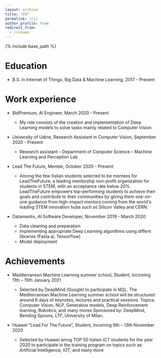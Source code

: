 ```yaml
---
layout: archive
title: "CV"
permalink: /cv/
author_profile: true
redirect_from:
  - /resume
---
```


{% include base_path %}

Education
======
* B.S. in Internet of Things, Big Data & Machine Learning, 2017 - Present

Work experience
======
* BidPremium, AI Engineer,            March 2020 - Present
  *  My role consists of the creation and implementation of Deep Learning models to solve    tasks mainly related to Computer Vision

* University of Udine, Research Assistant in Computer Vision, September 2020 - Present
  * Research assistant – Department of Computer Science – Machine Learning and Perception Lab

* Lead The Future, Mentee,            October 2020 - Present
  * Among the few Italian students selected to be mentees for LeadTheFuture, a leading mentorship non-profit organization for students in STEM, with an acceptance rate below 20%.
  LeadTheFuture empowers top-performing students to achieve their goals and contribute to their communities by giving them one-on-one guidance from high-impact mentors coming from the world's leading STEM innovation hubs such as Silicon Valley and CERN.

* Datamantix, AI Software Developer,            November 2019 - March 2020
  * Data cleaning and preparation
  * Implementing appropriate Deep Learning algorithms using diffent libraries (Fasta.ai, Tensorflow)
  * Model deployment

Achievements
======
* Mediterranean Machine Learning summer school, Student,        Incoming 11th – 15th January 2021
  * Selected by DeepMind (Google) to participate in M2L. The Mediterranean Machine Learning summer school will be structured around 6 days of keynotes, lectures and practical sessions.
Topics: Computer Vision, NLP, Generative models, Deep Reinforcement learning, Robotics, and many mores
   Sponsored by: DeepMind, Bending Spoons, LTF, University of Milan.

* Huawei “Lead For The Future”, Student,            Incoming 9th – 13th November 2020
  * Selected by Huawei amog TOP 50 Italian ICT students for the year 2020 to participate in the training program on topics such as: Artificial Intelligence, IOT, and many more
